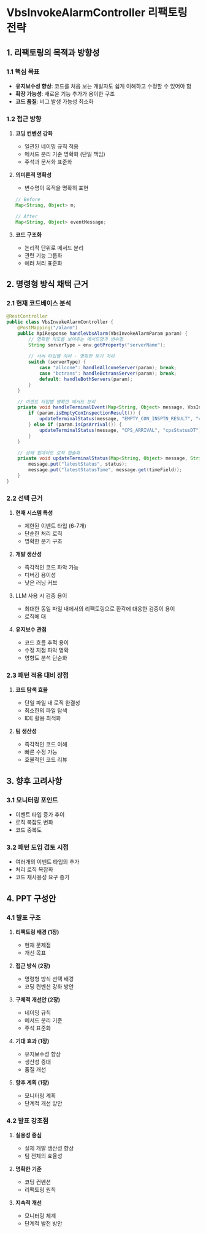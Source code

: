 # VbsInvokeAlarmController 리팩토링 전략

## 1. 리팩토링의 목적과 방향성

### 1.1 핵심 목표
- **유지보수성 향상**: 코드를 처음 보는 개발자도 쉽게 이해하고 수정할 수 있어야 함
- **확장 가능성**: 새로운 기능 추가가 용이한 구조
- **코드 품질**: 버그 발생 가능성 최소화

### 1.2 접근 방향
1. **코딩 컨벤션 강화**
   - 일관된 네이밍 규칙 적용
   - 메서드 분리 기준 명확화 (단일 책임)
   - 주석과 문서화 표준화

2. **의미론적 명확성**
   - 변수명이 목적을 명확히 표현
   ```java
   // Before
   Map<String, Object> m;
   
   // After
   Map<String, Object> eventMessage;
   ```

3. **코드 구조화**
   - 논리적 단위로 메서드 분리
   - 관련 기능 그룹화
   - 에러 처리 표준화

## 2. 명령형 방식 채택 근거

### 2.1 현재 코드베이스 분석
```java
@RestController
public class VbsInvokeAlarmController {
    @PostMapping("/alarm")
    public ApiResponse handleVbsAlarm(VbsInvokeAlarmParam param) {
        // 명확한 의도를 보여주는 메서드명과 변수명
        String serverType = env.getProperty("serverName");
        
        // 서버 타입별 처리 - 명확한 분기 처리
        switch (serverType) {
            case "allcone": handleAllconeServer(param); break;
            case "bctrans": handleBctransServer(param); break;
            default: handleBothServers(param);
        }
    }

    // 이벤트 타입별 명확한 메서드 분리
    private void handleTerminalEvent(Map<String, Object> message, VbsInvokeAlarmParam param) {
        if (param.isEmptyConInspectionResult()) {
            updateTerminalStatus(message, "EMPTY_CON_INSPTN_RESULT", "conInspectionTime");
        } else if (param.isCpsArrival()) {
            updateTerminalStatus(message, "CPS_ARRIVAL", "cpsStatusDT");
        }
    }

    // 상태 업데이트 로직 캡슐화
    private void updateTerminalStatus(Map<String, Object> message, String status, String timeField) {
        message.put("latestStatus", status);
        message.put("latestStatusTime", message.get(timeField));
    }
}
```

### 2.2 선택 근거
1. **현재 시스템 특성**
   - 제한된 이벤트 타입 (6-7개)
   - 단순한 처리 로직
   - 명확한 분기 구조

2. **개발 생산성**
   - 즉각적인 코드 파악 가능
   - 디버깅 용이성
   - 낮은 러닝 커브

3. LLM 사용 시 검증 용이
   - 최대한 동일 파일 내에서의 리펙토링으로 환각에 대응한 검증이 용이
   - 로직에 대

4. **유지보수 관점**
   - 코드 흐름 추적 용이
   - 수정 지점 파악 명확
   - 영향도 분석 단순화

### 2.3 패턴 적용 대비 장점
1. **코드 탐색 효율**
   - 단일 파일 내 로직 완결성
   - 최소한의 파일 탐색
   - IDE 활용 최적화

2. **팀 생산성**
   - 즉각적인 코드 이해
   - 빠른 수정 가능
   - 효율적인 코드 리뷰

## 3. 향후 고려사항

### 3.1 모니터링 포인트
- 이벤트 타입 증가 추이
- 로직 복잡도 변화
- 코드 중복도

### 3.2 패턴 도입 검토 시점
- 여러개의 이벤트 타입의 추가
- 처리 로직 복잡화
- 코드 재사용성 요구 증가

## 4. PPT 구성안

### 4.1 발표 구조
1. **리팩토링 배경 (1장)**
   - 현재 문제점
   - 개선 목표

2. **접근 방식 (2장)**
   - 명령형 방식 선택 배경
   - 코딩 컨벤션 강화 방안

3. **구체적 개선안 (2장)**
   - 네이밍 규칙
   - 메서드 분리 기준
   - 주석 표준화

4. **기대 효과 (1장)**
   - 유지보수성 향상
   - 생산성 증대
   - 품질 개선

5. **향후 계획 (1장)**
   - 모니터링 계획
   - 단계적 개선 방안

### 4.2 발표 강조점
1. **실용성 중심**
   - 실제 개발 생산성 향상
   - 팀 전체의 효율성

2. **명확한 기준**
   - 코딩 컨벤션
   - 리팩토링 원칙

3. **지속적 개선**
   - 모니터링 체계
   - 단계적 발전 방안

